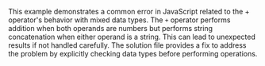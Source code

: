 This example demonstrates a common error in JavaScript related to the + operator's behavior with mixed data types.  The `+` operator performs addition when both operands are numbers but performs string concatenation when either operand is a string.  This can lead to unexpected results if not handled carefully. The solution file provides a fix to address the problem by explicitly checking data types before performing operations.